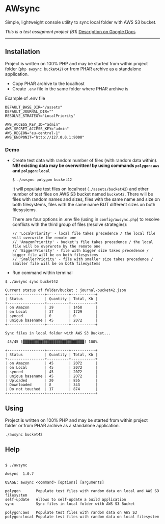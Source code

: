# AWsync

Simple, lightweight console utility to sync local folder with AWS S3 bucket.

_This is a test assigment project (B1)_ [Description on Google Docs](https://docs.google.com/document/d/1dC0PrfmIbhP3EtG-3gwdto5vrv83m1DAmjSiNOSCAaQ/edit?usp=sharing)

------

## Installation

Project is written on 100% PHP and may be started from within project folder (`php awsync bucket42`) or from PHAR archive as a standalone application.

- Copy PHAR archive to the localhost
- Create `.env` file in the same folder where PHAR archive is

Example of .env file
```shell
DEFAULT_BASE_DIR="/assets"
DEFAULT_JOURNAL_DIR=""
RESOLVE_STRATEGY="LocalPriority"

AWS_ACCESS_KEY_ID="admin"
AWS_SECRET_ACCESS_KEY="admin"
AWS_REGION="eu-central-1"
AWS_ENDPONIT="http://127.0.0.1:9000"
```

### Demo

- Create test data with random number of files (with random data within). **NB! existing data may be overwritten! by using commands `polygon:aws` and `polygon:local`**
    ```shell
    $ ./awsync polygon bucket42
    ```
    It will populate test files on localhost (`./assets/bucket42`) and other number of test files on AWS S3 bucket named `bucket42`. There will be files with random names and sizes, files with the same name and size on both filesystems, files with the same name BUT different sizes on both filesystems.
    
    There are four options in .env file (using in `config/awsync.php`) to resolve conflicts with the third group of files (resolve strategies):
    ```
    // 'LocalPriority' - local file takes precedence / the local file will overwrite the remote one
    // 'AmazonPriority' - bucket's file takes precedence / the local file will be overwrote by the remote one
    // 'BiggerPriority' - file with bigger size takes precedence / bigger file will be on both filesystems
    // 'SmallerPriority' - file with smaller size takes precedence / smaller file will be on both filesystems
    ```
- Run command within terminal

```shell
$ ./awsync sync bucket42

Current status of folder/bucket : journal-bucket42.json
+-----------------+----------+-----------+
| Status          | Quantity | Total, Kb |
+-----------------+----------+-----------+
| on Amazon       | 29       | 1458      |
| on Local        | 37       | 1729      |
| synced          | 0        | 0         |
| unique basename | 45       | 2072      |
+-----------------+----------+-----------+

Sync files in local folder with AWS S3 Bucket...

 45/45 [▓▓▓▓▓▓▓▓▓▓▓▓▓▓▓▓▓▓▓▓▓▓▓▓▓▓▓▓] 100%

+-----------------+----------+-----------+
| Status          | Quantity | Total, Kb |
+-----------------+----------+-----------+
| on Amazon       | 45       | 2072      |
| on Local        | 45       | 2072      |
| synced          | 45       | 2072      |
| unique basename | 45       | 2072      |
| Uploaded        | 20       | 855       |
| Downloaded      | 8        | 343       |
| Do not touched  | 17       | 874       |
+-----------------+----------+-----------+
```

## Using

Project is written on 100% PHP and may be started from within project folder or from PHAR archive as a standalone application. 

```shell
./awsync bucket42
```

## Help

```shell

$ ./awsync

Awsync  1.0.7

USAGE: awsync <command> [options] [arguments]

polygon       Populate test files with random data on local and AWS S3 filesystem
self-update   Allows to self-update a build application
sync          Sync files in local folder with AWS S3 Bucket

polygon:aws   Populate test files with random data on AWS S3
polygon:local Populate test files with random data on local filesystem
```
